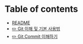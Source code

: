# Table of contents

* [README](README.md)
* [✏️ Git 이해 및 기본 사용법](git_tutorial.md)
* [✏️ Git Commit 이해하기](git-commit.md)

